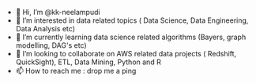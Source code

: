 - 👋 Hi, I’m @kk-neelampudi
- 👀 I’m interested in data related topics ( Data Science, Data Engineering, Data Analysis etc) 
- 🌱 I’m currently learning data science related algorithms (Bayers, graph modelling, DAG's etc)
- 💞️ I’m looking to collaborate on AWS related data projects ( Redshift, QuickSight), ETL, Data Mining, Python and R 
- 📫 How to reach me : drop me a ping 

<!---
kk-neelampudi/kk-neelampudi is a ✨ special ✨ repository because its `README.md` (this file) appears on your GitHub profile.
You can click the Preview link to take a look at your changes.
--->
